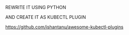 REWRITE IT USING PYTHON

AND CREATE IT AS KUBECTL PLUGIN

https://github.com/ishantanu/awesome-kubectl-plugins
